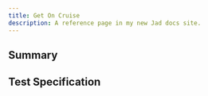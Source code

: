 ```yaml
---
title: Get On Cruise
description: A reference page in my new Jad docs site.
---
```


## Summary

## Test Specification
